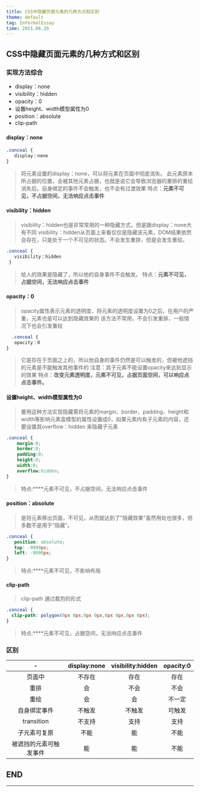 ```yaml
---
title: CSS中隐藏页面元素的几种方式和区别
theme: default
tag: InformalEssay
time: 2021.06.20
---
```


## CSS中隐藏页面元素的几种方式和区别

### 实现方法综合

* display：none
* visibility：hidden
* opacity：0
* 设置height、width模型属性为0
* position：absolute
* clip-path

#### display：none

```css
.conceal {
   display：none
}
```

> 将元素设置的display：none，可以将元素在页面中彻底消失。
此元素原本所占据的位置，会被其他元素占据，也就是说它会导致浏览器的重排的重绘
> 消失后，自身绑定的事件不会触发，也不会有过渡效果
> 特点：**元素不可见，不占据空间，无法响应点击事件**

#### visibility：hidden

> visibility：hidden也是非常常用的一种隐藏方式，但是跟display：none大有不同
> visibility：hidden从页面上来看仅仅是隐藏该元素，DOM结果依然会存在，只是处于一个不可见的状态。不会发生重排，但是会发生重绘。

```css
.conceal {
   visibility：hidden
 }
```

> 给人的效果是隐藏了，所以他的自身事件不会触发。
> 特点：**元素不可见，占据空间，无法响应点击事件**

#### opacity：0

> opacity属性表示元素的透明度，将元素的透明度设置为0之后，在用户的严重，元素也是可以达到隐藏效果的 该方法不常用，不会引发重排，一般情况下也会引发重绘

```css
  .conceal {
   opacity：0
}
```

> 它是存在于页面之上的，所以他自身的事件仍然是可以触发的，但被他遮挡的元素是不能触发其他事件的
> 注意：其子元素不能设置opacity来达到显示的效果
> 特点：**改变元素透明度，元素不可见，占据页面空间，可以响应点点击事件。**

#### 设置height、width模型属性为0

> 要用这种方法实现隐藏需将元素的margin、border、padding、height和width等影响元素盒模型的属性设置成0，如果元素内有子元素的内容，还要设置其overflow：hidden 来隐藏子元素

```css
.conceal {
    margin:0;     
    border:0;
    padding:0;
    height:0;
    width:0;
    overflow:hidden;
}
```

> 特点:****元素不可见，不占据空间，无法响应点击事件

#### position：absolute

> 是将元素移出页面，不可见，从而就达到了"隐藏效果"虽然用处也很多，但多数不是用于“隐藏”。

```css
.conceal {
   position: absolute;
   top: -9999px;
   left: -9999px;
}
```

> 特点:****元素不可见，不影响布局

#### clip-path

> clip-path 通过裁剪的形式

```css
.conceal {
  clip-path: polygon(0px 0px,0px 0px,0px 0px,0px 0px);
}
```

> 特点:****元素不可见，占据空间，无法响应点击事件

### 区别

|- |  display:none  |  visibility:hidden  |  opacity:0  |
|:---:|:---:|:---:|:---:|
|页面中|不存在|存在|存在|
|重排|会|不会|不会|
|重绘|会|会|不一定|
|自身绑定事件|不触发|不触发|可触发|
|transition|不支持|支持|支持|
|子元素可复原|不能|能|不能|
|被遮挡的元素可触发事件|能|能|不能|

## END

---
